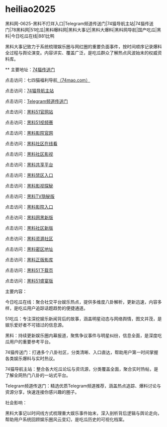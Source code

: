 # heiliao2025
黑料网-0625-黑料不打烊入口|Telegram频道传送门|74猫导航主站|74猫传送门|78黑料网|51吃瓜|黑料曝料网|黑料大事记|黑料大爆料|黑料网导航|国产吃瓜|黑料|今日吃瓜在线|881比鸭

黑料大事记致力于系统梳理娱乐圈与网红圈的重要负面事件，按时间顺序记录爆料全过程与舆论演变。内容详实、覆盖广泛，是吃瓜群众了解热点风波始末的权威资料库。

** 主要地址：<a href="https://74mao.com/">74猫传送门</a>

点击访问：七四猫福利导航<a href="https://74mao.com/">（74mao.com）</a>

点击访问：<a href="https://74mao.com/">74猫导航主站</a>

点击访问：<a href="https://74mao.com/">Telegram频道传送门</a>

点击访问：<a href="https://hj-821.pages.dev/">黑料51官网站</a>

点击访问：<a href="https://hj-822.pages.dev/">黑料51视频赛</a>

点击访问：<a href="https://aw10-13.pages.dev/">黑料影院官网</a>

点击访问：<a href="https://aw1-14.pages.dev/">黑料社区在线看</a>

点击访问：<a href="https://aw2-14.pages.dev/">黑料社区影视</a>

点击访问：<a href="https://aw3-14.pages.dev/">黑料共享平台</a>

点击访问：<a href="https://aw4-14.pages.dev/">黑料禁区入口</a>

点击访问：<a href="https://aw8-14.pages.dev/">黑料影视探秘</a>

点击访问：<a href="https://aw9-14.pages.dev/">黑料TV隐秘版</a>

点击访问：<a href="https://aw10-14.pages.dev/">黑料影院入口</a>

点击访问：<a href="https://aw1-15.pages.dev/">黑料网黑新版</a>

点击访问：<a href="https://aw2-15.pages.dev/">黑料社区新版</a>

点击访问：<a href="https://aw3-15.pages.dev/">黑料资源社区</a>

点击访问：<a href="https://aw4-15.pages.dev/">黑料密区地址</a>

点击访问：<a href="https://aw5-15.pages.dev/">黑料正版影库</a>

点击访问：<a href="https://hj-835.pages.dev/">黑料51下载页</a>

点击访问：<a href="https://hj-840.pages.dev/">黑料51盛宴版</a></a>

主要内容：

今日吃瓜在线：聚合社交平台娱乐热点，提供多维度八卦解析，更新迅速，内容多样，是吃瓜用户追踪话题趋势的便捷通道。

51吃瓜：专注深挖娱乐新闻背后的故事，涵盖明星动态与网络舆情，图文并茂，是娱乐爱好者不可错过的信息源。

黑料：持续更新娱乐圈内幕报道，聚焦争议事件与明星纠纷，信息全面，是深度吃瓜用户的重要参考平台。

74猫传送门：打通多个八卦社区，分类清晰、入口直达，帮助用户第一时间掌握各类娱乐爆料与实时热议。

74猫导航主站：整合各大吃瓜论坛与资讯源，分类覆盖全面，聚合实时热帖，是了解全网热门八卦的一站式平台。

Telegram频道传送门：精选优质Telegram频道推荐，涵盖热点追踪、爆料讨论与资源分享，快速连接你感兴趣的圈子。

社会影响：

黑料大事记以时间线方式梳理重大娱乐事件始末，深入剖析背后逻辑与舆论走向，帮助用户系统回顾娱乐圈风云变幻，是吃瓜历史的可视化档案。

<span style="display:none;">[Canonical link](https://github.com/vivian20250625/viv1）</span>
